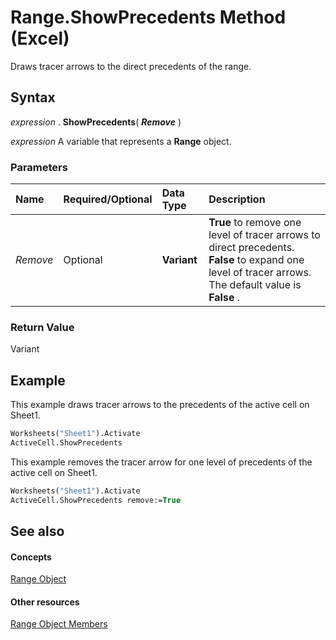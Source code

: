 
# Range.ShowPrecedents Method (Excel)

Draws tracer arrows to the direct precedents of the range.


## Syntax

 _expression_ . **ShowPrecedents**( **_Remove_** )

 _expression_ A variable that represents a **Range** object.


### Parameters



|**Name**|**Required/Optional**|**Data Type**|**Description**|
|:-----|:-----|:-----|:-----|
| _Remove_|Optional| **Variant**| **True** to remove one level of tracer arrows to direct precedents. **False** to expand one level of tracer arrows. The default value is **False** .|

### Return Value

Variant


## Example

This example draws tracer arrows to the precedents of the active cell on Sheet1.


```vb
Worksheets("Sheet1").Activate 
ActiveCell.ShowPrecedents
```

This example removes the tracer arrow for one level of precedents of the active cell on Sheet1.




```vb
Worksheets("Sheet1").Activate 
ActiveCell.ShowPrecedents remove:=True
```


## See also


#### Concepts


[Range Object](b8207778-0dcc-4570-1234-f130532cc8cd.md)
#### Other resources


[Range Object Members](4336bf81-1e63-7e44-1792-baf366a027a7.md)
